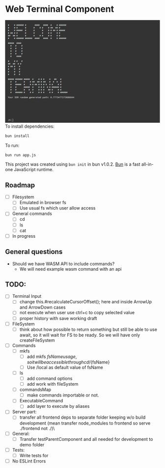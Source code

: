 # Web Terminal Component
![Screenshot.png](frontend/img/screenshot.png)
To install dependencies:

```bash
bun install
```

To run:

```bash
bun run app.js
```

This project was created using `bun init` in bun v1.0.2. [Bun](https://bun.sh) is a fast all-in-one JavaScript runtime.

## Roadmap

- [ ] Filesystem
    - [ ] Emulated in browser fs
    - [ ] Use usual fs which user allow access
- [ ] General commands
    - [ ] cd
    - [ ] ls
    - [ ] cat
- [ ] In progress

## General questions

- Should we have WASM API to include commands?
    - We will need example wasm command with an api

## TODO:

-  [ ] Terminal Input
    -  [ ] change this.#recalculateCursorOffset(); here and inside ArrowUp and ArrowDown cases
    -  [ ] not execute when user use ctrl+c to copy selected value
    -  [ ] proper history with save working draft
-  [ ] FileSystem
    -  [ ] think about how possible to return something but still be able to use await, so it will wait for FS to be
       ready. So we will have only createFileSystem
-  [ ] Commands
    - [ ] mkfs
        - [ ] add mkfs ${fsName} usage, so it will be accessible through cd /${fsName}
        - [ ] Use /local as default value of fsName
    - [ ] ls
        - [ ] add command options
        - [ ] add work with fileSystem
    - [ ] commandsMap
        - [ ] make commands importable or not.
    - [ ] ExecutableCommand
        - [ ] add layer to execute by aliases
- [ ] Server part:
    - [ ] transfer all frontend deps to separate folder keeping w/o build development (mean transfer node_modules to
      frontend so serve ./frontend not ./)\
- [ ] General:
  - [ ] Transfer testParentComponent and all needed for development to demo folder
- [ ] Tests: 
  - [ ] Write tests for 
- [ ] No ESLint Errors